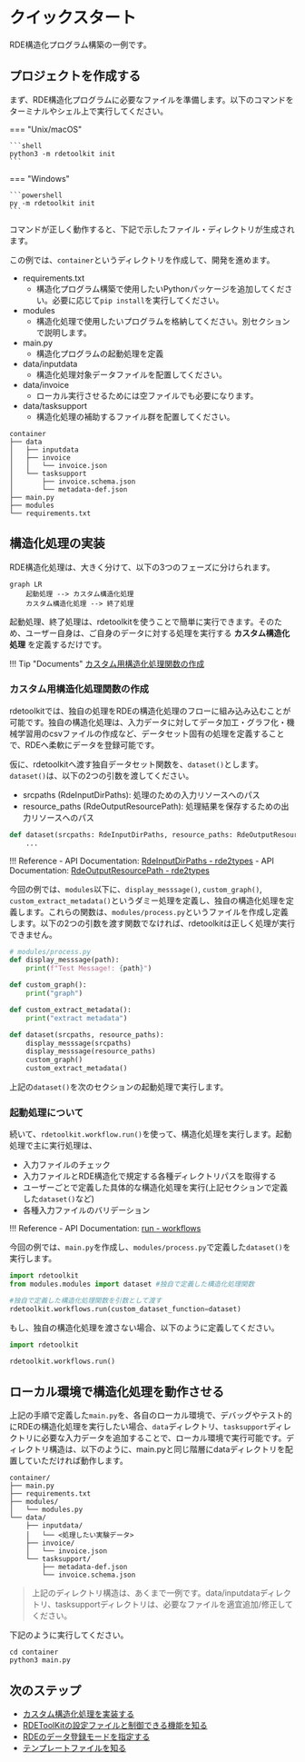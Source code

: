 # クイックスタート

RDE構造化プログラム構築の一例です。

## プロジェクトを作成する

まず、RDE構造化プログラムに必要なファイルを準備します。以下のコマンドをターミナルやシェル上で実行してください。

=== "Unix/macOS"

    ```shell
    python3 -m rdetoolkit init
    ```

=== "Windows"

    ```powershell
    py -m rdetoolkit init
    ```

コマンドが正しく動作すると、下記で示したファイル・ディレクトリが生成されます。

この例では、`container`というディレクトリを作成して、開発を進めます。

- requirements.txt
    - 構造化プログラム構築で使用したいPythonパッケージを追加してください。必要に応じて`pip install`を実行してください。
- modules
    - 構造化処理で使用したいプログラムを格納してください。別セクションで説明します。
- main.py
    - 構造化プログラムの起動処理を定義
- data/inputdata
    - 構造化処理対象データファイルを配置してください。
- data/invoice
    - ローカル実行させるためには空ファイルでも必要になります。
- data/tasksupport
    - 構造化処理の補助するファイル群を配置してください。

```shell
container
├── data
│   ├── inputdata
│   ├── invoice
│   │   └── invoice.json
│   └── tasksupport
│       ├── invoice.schema.json
│       └── metadata-def.json
├── main.py
├── modules
└── requirements.txt
```

## 構造化処理の実装

RDE構造化処理は、大きく分けて、以下の3つのフェーズに分けられます。

```mermaid
graph LR
    起動処理 --> カスタム構造化処理
    カスタム構造化処理 --> 終了処理
```

起動処理、終了処理は、rdetoolkitを使うことで簡単に実行できます。そのため、ユーザー自身は、ご自身のデータに対する処理を実行する **カスタム構造化処理** を定義するだけです。

!!! Tip "Documents"
    [カスタム用構造化処理関数の作成](structured.md/#_5)

### カスタム用構造化処理関数の作成

rdetoolkitでは、独自の処理をRDEの構造化処理のフローに組み込み込むことが可能です。独自の構造化処理は、入力データに対してデータ加工・グラフ化・機械学習用のcsvファイルの作成など、データセット固有の処理を定義することで、RDEへ柔軟にデータを登録可能です。

仮に、rdetoolkitへ渡す独自データセット関数を、`dataset()`とします。`dataset()`は、以下の2つの引数を渡してください。

- srcpaths (RdeInputDirPaths): 処理のための入力リソースへのパス
- resource_paths (RdeOutputResourcePath): 処理結果を保存するための出力リソースへのパス

```python
def dataset(srcpaths: RdeInputDirPaths, resource_paths: RdeOutputResourcePath):
    ...
```

!!! Reference
    - API Documentation: [RdeInputDirPaths - rde2types](rdetoolkit/models/rde2types.md/#rdeinputdirpaths)
    - API Documentation: [RdeOutputResourcePath - rde2types](rdetoolkit/models/rde2types.md/#rdeoutputresourcepath)

今回の例では、`modules`以下に、`display_messsage()`, `custom_graph()`, `custom_extract_metadata()`というダミー処理を定義し、独自の構造化処理を定義します。これらの関数は、`modules/process.py`というファイルを作成し定義します。以下の2つの引数を渡す関数でなければ、rdetoolkitは正しく処理が実行できません。

```python
# modules/process.py
def display_messsage(path):
    print(f"Test Message!: {path}")

def custom_graph():
    print("graph")

def custom_extract_metadata():
    print("extract metadata")

def dataset(srcpaths, resource_paths):
    display_messsage(srcpaths)
    display_messsage(resource_paths)
    custom_graph()
    custom_extract_metadata()
```

上記の`dataset()`を次のセクションの起動処理で実行します。

### 起動処理について

続いて、`rdetoolkit.workflow.run()`を使って、構造化処理を実行します。起動処理で主に実行処理は、

- 入力ファイルのチェック
- 入力ファイルとRDE構造化で規定する各種ディレクトリパスを取得する
- ユーザーごとで定義した具体的な構造化処理を実行(上記セクションで定義した`dataset()`など)
- 各種入力ファイルのバリデーション

!!! Reference
    - API Documentation: [run - workflows](rdetoolkit/workflows.md/#run)

今回の例では、`main.py`を作成し、`modules/process.py`で定義した`dataset()`を実行します。

```python
import rdetoolkit
from modules.modules import dataset #独自で定義した構造化処理関数

#独自で定義した構造化処理関数を引数として渡す
rdetoolkit.workflows.run(custom_dataset_function=dataset)
```

もし、独自の構造化処理を渡さない場合、以下のように定義してください。

```python
import rdetoolkit

rdetoolkit.workflows.run()
```

## ローカル環境で構造化処理を動作させる

上記の手順で定義した`main.py`を、各自のローカル環境で、デバッグやテスト的にRDEの構造化処理を実行したい場合、`data`ディレクトリ、`tasksupport`ディレクトリに必要な入力データを追加することで、ローカル環境で実行可能です。ディレクトリ構造は、以下のように、main.pyと同じ階層にdataディレクトリを配置していただければ動作します。

```shell
container/
├── main.py
├── requirements.txt
├── modules/
│   └── modules.py
└── data/
    ├── inputdata/
    │   └── <処理したい実験データ>
    ├── invoice/
    │   └── invoice.json
    └── tasksupport/
        ├── metadata-def.json
        └── invoice.schema.json
```

> 上記のディレクトリ構造は、あくまで一例です。data/inputdataディレクトリ、tasksupportディレクトリは、必要なファイルを適宜追加/修正してください。

下記のように実行してください。

```shell
cd container
python3 main.py
```

## 次のステップ

- [カスタム構造化処理を実装する](structured_process/structured.md)
- [RDEToolKitの設定ファイルと制御できる機能を知る](config/config.md)
- [RDEのデータ登録モードを指定する](config/mode.md)
- [テンプレートファイルを知る](metadata_definition_file.md)
